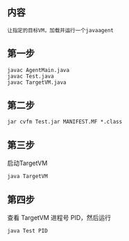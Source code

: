 ## 内容
    
	让指定的目标VM，加载并运行一个javaagent
	
## 第一步

	javac AgentMain.java
	javac Test.java
	javac TargetVM.java

## 第二步

    jar cvfm Test.jar MANIFEST.MF *.class

## 第三步

启动TargetVM
	
	java TargetVM

## 第四步

查看 TargetVM 进程号 PID，然后运行

	java Test PID
